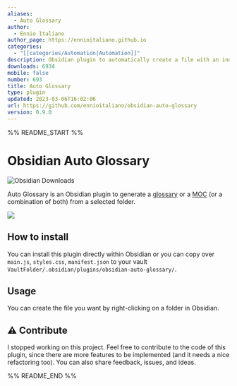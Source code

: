 ```yaml
---
aliases:
  - Auto Glossary
author:
  - Ennio Italiano
author_page: https://ennioitaliano.github.io
categories:
  - "[[categories/Automation|Automation]]"
description: Obsidian plugin to automatically create a file with an index (MOC), a glossary or both.
downloads: 6934
mobile: false
number: 693
title: Auto Glossary
type: plugin
updated: 2023-03-06T16:02:06
url: https://github.com/ennioitaliano/obsidian-auto-glossary
version: 0.9.0
---
```


%% README_START %%

# Obsidian Auto Glossary
![Obsidian Downloads](https://img.shields.io/badge/dynamic/json?logo=obsidian&color=%23483699&label=downloads&query=%24%5B%22auto-glossary%22%5D.downloads&url=https%3A%2F%2Fraw.githubusercontent.com%2Fobsidianmd%2Fobsidian-releases%2Fmaster%2Fcommunity-plugin-stats.json)

Auto Glossary is an Obsidian plugin to generate a [glossary](https://en.wikipedia.org/wiki/Glossary) or a [MOC](https://notes.linkingyourthinking.com/Cards/MOCs+Overview) (or a combination of both) from a selected folder.

![](https://github.com/ennioitaliano/obsidian-glossy/assets/47503625/64f06472-88ba-4b09-828c-73fb1aa0cf5f)

## How to install
You can install this plugin directly within Obsidian or you can copy over `main.js`, `styles.css`, `manifest.json` to your vault `VaultFolder/.obsidian/plugins/obsidian-auto-glossary/`.

## Usage
You can create the file you want by right-clicking on a folder in Obsidian.

## ⚠️ Contribute
I stopped working on this project. Feel free to contribute to the code of this plugin, since there are more features to be implemented (and it needs a nice refactoring too). You can also share feedback, issues, and ideas.


%% README_END %%